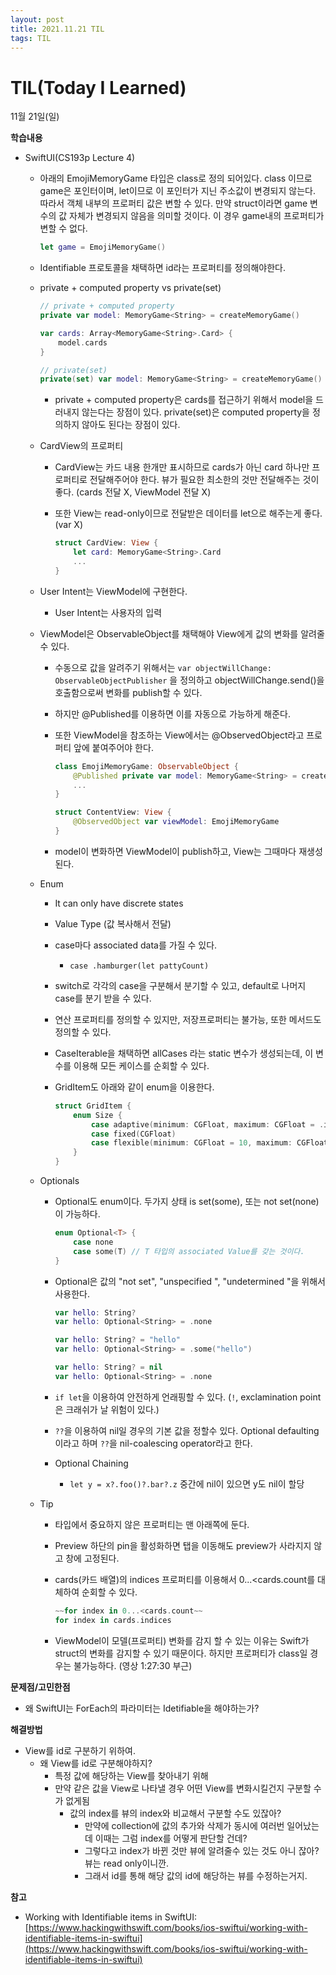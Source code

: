 ```yaml
---
layout: post
title: 2021.11.21 TIL
tags: TIL
---
```

# TIL(Today I Learned)

11월 21일(일)

**학습내용**

- SwiftUI(CS193p Lecture 4)
    - 아래의 EmojiMemoryGame 타입은 class로 정의 되어있다. class 이므로 game은 포인터이며, let이므로 이 포인터가 지닌 주소값이 변경되지 않는다. 따라서 객체 내부의 프로퍼티 값은 변할 수 있다. 만약 struct이라면 game 변수의 값 자체가 변경되지 않음을 의미할 것이다. 이 경우 game내의 프로퍼티가 변할 수 없다.
        
        ```swift
        let game = EmojiMemoryGame() 
        ```
        
    - Identifiable 프로토콜을 채택하면 id라는 프로퍼티를 정의해야한다.
    - private + computed property vs private(set)
        
        ```swift
        // private + computed property
        private var model: MemoryGame<String> = createMemoryGame()
        
        var cards: Array<MemoryGame<String>.Card> {
            model.cards
        }
        
        // private(set)
        private(set) var model: MemoryGame<String> = createMemoryGame()
        ```
        
        - private + computed property은 cards를 접근하기 위해서 model을 드러내지 않는다는 장점이 있다. private(set)은 computed property을 정의하지 않아도 된다는 장점이 있다.
    - CardView의 프로퍼티
        - CardView는 카드 내용 한개만 표시하므로 cards가 아닌 card 하나만 프로퍼티로 전달해주어야 한다. 뷰가 필요한 최소한의 것만 전달해주는 것이 좋다. (cards 전달 X, ViewModel 전달 X)
        - 또한 View는 read-only이므로 전달받은 데이터를 let으로 해주는게 좋다.(var X)
            
            ```swift
            struct CardView: View {
                let card: MemoryGame<String>.Card
                ...
            }
            ```
            
    - User Intent는 ViewModel에 구현한다.
        - User Intent는 사용자의 입력
    - ViewModel은 ObservableObject를 채택해야 View에게 값의 변화를 알려줄 수 있다.
        - 수동으로 값을 알려주기 위해서는 `var objectWillChange: ObservableObjectPublisher` 을 정의하고 objectWillChange.send()을 호출함으로써 변화를 publish할 수 있다.
        - 하지만 @Published를 이용하면 이를 자동으로 가능하게 해준다.
        - 또한 ViewModel을 참조하는 View에서는 @ObservedObject라고 프로퍼티 앞에 붙여주어야 한다.
            
            ```swift
            class EmojiMemoryGame: ObservableObject {
                @Published private var model: MemoryGame<String> = createMemoryGame()
                ...
            }
            
            struct ContentView: View {
                @ObservedObject var viewModel: EmojiMemoryGame
            }
            ```
            
        - model이 변화하면 ViewModel이 publish하고, View는 그때마다 재생성된다.
    - Enum
        - It can only have discrete states
        - Value Type (값 복사해서 전달)
        - case마다 associated data를 가질 수 있다.
            - `case .hamburger(let pattyCount)`
        - switch로 각각의 case을 구분해서 분기할 수 있고, default로 나머지 case를 분기 받을 수 있다.
        - 연산  프로퍼티를 정의할 수 있지만, 저장프로퍼티는 불가능, 또한 메서드도 정의할 수 있다.
        - CaseIterable을 채택하면 allCases 라는 static 변수가 생성되는데, 이 변수를 이용해 모든 케이스를 순회할 수 있다.
        - GridItem도 아래와 같이 enum을 이용한다.
            
            ```swift
            struct GridItem {
                enum Size {
                    case adaptive(minimum: CGFloat, maximum: CGFloat = .infinity)
                    case fixed(CGFloat)
                    case flexible(minimum: CGFloat = 10, maximum: CGFloat = .infinity)
                }
            }
            ```
            
    - Optionals
        - Optional도 enum이다. 두가지 상태 is set(some), 또는 not set(none)이 가능하다.
            
            ```swift
            enum Optional<T> {
                case none
                case some(T) // T 타입의 associated Value를 갖는 것이다.
            }
            ```
            
        - Optional은 값의 "not set", "unspecified ", "undetermined "을 위해서 사용한다.
            
            ```swift
            var hello: String?
            var hello: Optional<String> = .none
            
            var hello: String? = "hello"
            var hello: Optional<String> = .some("hello")
            
            var hello: String? = nil
            var hello: Optional<String> = .none
            ```
            
        - `if let`을 이용하여 안전하게 언래핑할 수 있다. (`!`, exclamination point은 크래쉬가 날 위험이 있다.)
        - `??`을 이용하여 nil일 경우의 기본 값을 정할수 있다. Optional defaulting이라고 하며 `??`을 nil-coalescing operator라고 한다.
        - Optional Chaining
            - `let y = x?.foo()?.bar?.z` 중간에 nil이 있으면 y도 nil이 할당
    - Tip
        - 타입에서 중요하지 않은 프로퍼티는 맨 아래쪽에 둔다.
        - Preview 하단의 pin을 활성화하면 탭을 이동해도 preview가 사라지지 않고 창에 고정된다.
        - cards(카드 배열)의 indices 프로퍼티를 이용해서 0...<cards.count를 대체하여 순회할 수 있다.
            
            ```swift
            ~~for index in 0...<cards.count~~
            for index in cards.indices
            ```
            
        - ViewModel이 모델(프로퍼티) 변화를 감지 할 수 있는 이유는 Swift가 struct의 변화를 감지할 수 있기 때문이다. 하지만 프로퍼티가 class일 경우는 불가능하다. (영상 1:27:30 부근)

**문제점/고민한점**

- 왜 SwiftUI는 ForEach의 파라미터는 Idetifiable을 해야하는가?

**해결방법**

- View를 id로 구분하기 위하여.
    - 왜 View를 id로 구분해야하지?
        - 특정 값에 해당하는 View를 찾아내기 위해
        - 만약 같은 값을 View로 나타낼 경우 어떤 View를 변화시킬건지 구분할 수 가 없게됨
            - 값의 index를 뷰의 index와 비교해서 구분할 수도 있잖아?
                - 만약에 collection에 값의 추가와 삭제가 동시에 여러번 일어났는데 이때는 그럼 index를 어떻게 판단할 건데?
                - 그렇다고 index가 바뀐 것만 뷰에 알려줄수 있는 것도 아니 잖아? 뷰는 read only이니깐.
                - 그래서 id를 통해 해당 값의 id에 해당하는 뷰를 수정하는거지.

**참고**

- Working with Identifiable items in SwiftUI: [https://www.hackingwithswift.com/books/ios-swiftui/working-with-identifiable-items-in-swiftui](https://www.hackingwithswift.com/books/ios-swiftui/working-with-identifiable-items-in-swiftui)
